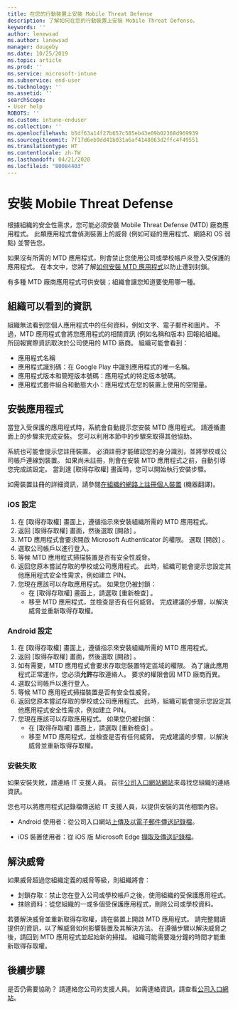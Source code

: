 ```yaml
---
title: 在您的行動裝置上安裝 Mobile Threat Defense
description: 了解如何在您的行動裝置上安裝 Mobile Threat Defense。
keywords: ''
author: lenewsad
ms.author: lanewsad
manager: dougeby
ms.date: 10/25/2019
ms.topic: article
ms.prod: ''
ms.service: microsoft-intune
ms.subservice: end-user
ms.technology: ''
ms.assetid: ''
searchScope:
- User help
ROBOTS: ''
ms.custom: intune-enduser
ms.collection: ''
ms.openlocfilehash: b5df63a14f27b657c585eb43e09b02368d969939
ms.sourcegitcommit: 7f17d6eb9dd41b031a6af4148863d2ffc4f49551
ms.translationtype: HT
ms.contentlocale: zh-TW
ms.lasthandoff: 04/21/2020
ms.locfileid: "80084403"
---
```

# <a name="install-mobile-threat-defense"></a>安裝 Mobile Threat Defense   

根據組織的安全性需求，您可能必須安裝 Mobile Threat Defense (MTD) 廠商應用程式。 此類應用程式會偵測裝置上的威脅 (例如可疑的應用程式、網路和 OS 弱點) 並警告您。  

如果沒有所需的 MTD 應用程式，則會禁止您使用公司或學校帳戶來登入受保護的應用程式。 在本文中，您將了解[如何安裝 MTD 應用程式](set-up-mobile-threat-defense.md#install-app)以防止遭到封鎖。  

有多種 MTD 廠商應用程式可供安裝；組織會讓您知道要使用哪一種。 


## <a name="information-your-organization-can-see"></a>組織可以看到的資訊   

組織無法看到您個人應用程式中的任何資料，例如文字、電子郵件和圖片。 不過，MTD 應用程式會將您應用程式的相關資訊 (例如名稱和版本) 回報給組織。 所回報實際資訊取決於公司使用的 MTD 廠商。 組織可能會看到：   

* 應用程式名稱  
* 應用程式識別碼：在 Google Play 中識別應用程式的唯一名稱。  
* 應用程式版本和簡短版本號碼：應用程式的特定版本號碼。  
* 應用程式套件組合和動態大小：應用程式在您的裝置上使用的空間量。 


## <a name="install-app"></a>安裝應用程式    
當登入受保護的應用程式時，系統會自動提示您安裝 MTD 應用程式。 請遵循畫面上的步驟來完成安裝。 您可以利用本節中的步驟來取得其他協助。  
 
系統也可能會提示您註冊裝置。 必須註冊才能確認您的身分識別，並將學校或公司帳戶連線到裝置。 如果尚未註冊，則會在安裝 MTD 應用程式之前，自動引導您完成該設定。 當到達 [取得存取權]  畫面時，您可以開始執行安裝步驟。  

如需裝置註冊的詳細資訊，請參閱[在組織的網路上註冊個人裝置](https://docs.microsoft.com/azure/active-directory/user-help/user-help-register-device-on-network) (機器翻譯)。  

### <a name="ios-setup"></a>iOS 設定  

1. 在 [取得存取權]  畫面上，遵循指示來安裝組織所需的 MTD 應用程式。   
2. 返回 [取得存取權]  畫面，然後選取 [開啟]  。  
3. MTD 應用程式會要求開啟 Microsoft Authenticator 的權限。 選取 [開啟]  。 
4. 選取公司帳戶以進行登入。 
5. 等候 MTD 應用程式掃描裝置是否有安全性威脅。 
6. 返回您原本嘗試存取的學校或公司應用程式。 此時，組織可能會提示您設定其他應用程式安全性需求，例如建立 PIN。   
7. 您現在應該可以存取應用程式。 如果您仍被封鎖：  
    * 在 [取得存取權]  畫面上，請選取 [重新檢查]  。  
    * 移至 MTD 應用程式，並檢查是否有任何威脅。 完成建議的步驟，以解決威脅並重新取得存取權。    

### <a name="android-setup"></a>Android 設定 

1. 在 [取得存取權]  畫面上，遵循指示來安裝組織所需的 MTD 應用程式。  
2. 返回 [取得存取權]  畫面，然後選取 [開啟]  。  
3. 如有需要，MTD 應用程式會要求存取您裝置特定區域的權限。 為了讓此應用程式正常運作，您必須**允許**存取連絡人。 要求的權限會因 MTD 廠商而異。  
4. 選取公司帳戶以進行登入。  
5. 等候 MTD 應用程式掃描裝置是否有安全性威脅。  
6. 返回您原本嘗試存取的學校或公司應用程式。 此時，組織可能會提示您設定其他應用程式安全性需求，例如建立 PIN。  
7. 您現在應該可以存取應用程式。 如果您仍被封鎖：  
    * 在 [取得存取權]  畫面上，請選取 [重新檢查]  。  
    * 移至 MTD 應用程式，並檢查是否有任何威脅。 完成建議的步驟，以解決威脅並重新取得存取權。  

### <a name="installation-failed"></a>安裝失敗  

如果安裝失敗，請連絡 IT 支援人員。 前往[公司入口網站網站](https://go.microsoft.com/fwlink/?linkid=2010980)來尋找您組織的連絡資訊。  

您也可以將應用程式記錄檔傳送給 IT 支援人員，以提供安裝的其他相關內容。  
* Android 使用者：從公司入口網站[上傳及以電子郵件傳送記錄檔](https://docs.microsoft.com/mem/intune/user-help/send-logs-to-your-it-admin-by-email-android)。   

* iOS 裝置使用者：從 iOS 版 Microsoft Edge [擷取及傳送記錄檔](https://docs.microsoft.com/intune/apps/manage-microsoft-edge#use-microsoft-edge-to-access-managed-app-logs)。  

## <a name="resolve-a-threat"></a>解決威脅  
如果威脅超過您組織定義的威脅等級，則組織將會：  
   
* 封鎖存取：禁止您在登入公司或學校帳戶之後，使用組織的受保護應用程式。  
* 抹除資料：從您組織的一或多個受保護應用程式，刪除公司或學校資料。  

若要解決威脅並重新取得存取權，請在裝置上開啟 MTD 應用程式。 請完整閱讀提供的資訊，以了解威脅如何影響裝置及其解決方法。 在遵循步驟以解決威脅之後，請回到 MTD 應用程式並起始新的掃描。 組織可能需要幾分鐘的時間才能重新取得存取權。  

## <a name="next-steps"></a>後續步驟  

是否仍需要協助？ 請連絡您公司的支援人員。 如需連絡資訊，請查看[公司入口網站](https://go.microsoft.com/fwlink/?linkid=2010980)。

